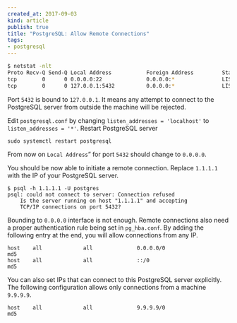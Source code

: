 ```yaml
---
created_at: 2017-09-03 
kind: article
publish: true
title: "PostgreSQL: Allow Remote Connections"
tags:
- postgresql
---
```


```bash
$ netstat -nlt
Proto Recv-Q Send-Q Local Address           Foreign Address         State
tcp        0      0 0.0.0.0:22              0.0.0.0:*               LISTEN
tcp        0      0 127.0.0.1:5432          0.0.0.0:*               LISTEN
```

Port `5432` is bound to `127.0.0.1`. It means any attempt to connect to the PostgreSQL server from outside the machine will be rejected.

Edit `postgresql.conf` by changing `listen_addresses = 'localhost'` to `listen_addresses = '*'`. Restart PostgreSQL server

```
sudo systemctl restart postgresql
```

From now on `Local Address`” for port `5432` should change to `0.0.0.0`.

You should be now able to initiate a remote connection. Replace `1.1.1.1` with the IP of your PostgreSQL server.

```
$ psql -h 1.1.1.1 -U postgres
psql: could not connect to server: Connection refused
	Is the server running on host "1.1.1.1" and accepting
	TCP/IP connections on port 5432?
```

Bounding to `0.0.0.0`  interface is not enough. Remote connections also need a proper authentication rule being set in `pg_hba.conf`. By adding the following entry at the end, you will allow connections from any IP.

```
host    all             all              0.0.0.0/0                       md5
host    all             all              ::/0                            md5
```

You can also set IPs that can connect to this PostgreSQL server explicitly. The following configuration allows only connections from a machine `9.9.9.9`.

```
host    all             all              9.9.9.9/0                       md5
```
